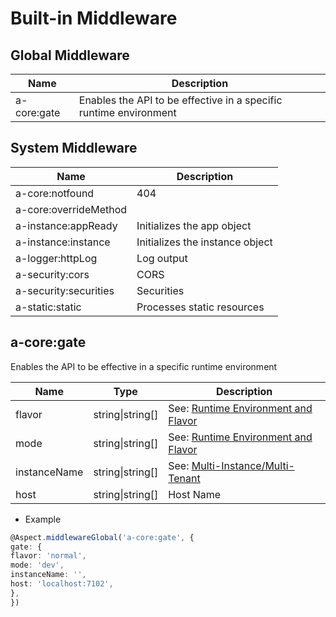 # Built-in Middleware

## Global Middleware

|Name|Description|
|--|--|
|a-core:gate|Enables the API to be effective in a specific runtime environment|

## System Middleware

|Name|Description|
|--|--|
|a-core:notfound|404|
|a-core:overrideMethod||
|a-instance:appReady|Initializes the app object|
|a-instance:instance|Initializes the instance object|
|a-logger:httpLog|Log output|
|a-security:cors|CORS|
|a-security:securities|Securities|
|a-static:static|Processes static resources|

## a-core:gate

Enables the API to be effective in a specific runtime environment

|Name|Type|Description|
|--|--|--|
|flavor|string\|string[]|See: [Runtime Environment and Flavor](../../techniques/mode-flavor/introduction.md)|
|mode|string\|string[]|See: [Runtime Environment and Flavor](../../techniques/mode-flavor/introduction.md)|
|instanceName|string\|string[]|See: [Multi-Instance/Multi-Tenant](../../techniques/instance/introduction.md)|
|host|string\|string[]|Host Name|

* Example

``` typescript
@Aspect.middlewareGlobal('a-core:gate', {
gate: {
flavor: 'normal',
mode: 'dev',
instanceName: '',
host: 'localhost:7102',
},
})
```
